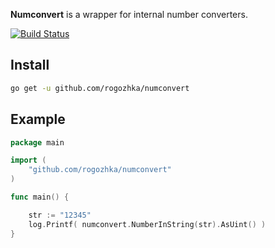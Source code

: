 **Numconvert** is a wrapper for internal number converters.

[![Build Status](https://travis-ci.org/rogozhka/numconvert.svg?branch=master)](https://travis-ci.org/rogozhka/numconvert)


## Install

```bash
go get -u github.com/rogozhka/numconvert
```



## Example

```go
package main

import (
	"github.com/rogozhka/numconvert"
)

func main() {

    str := "12345"
    log.Printf( numconvert.NumberInString(str).AsUint() )
}
```
